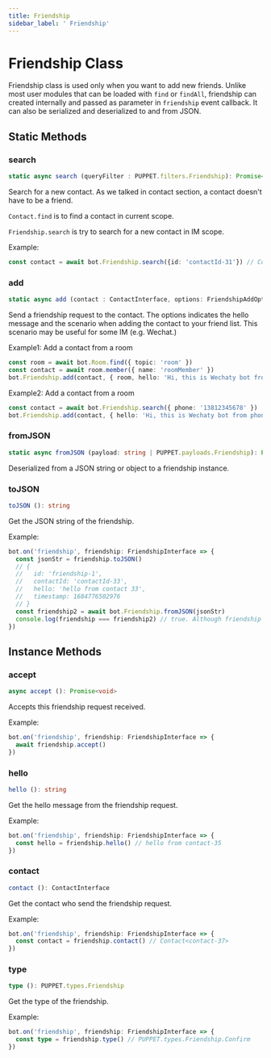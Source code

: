 ```yaml
---
title: Friendship
sidebar_label: ' Friendship'
---
```


# Friendship Class

Friendship class is used only when you want to add new friends. Unlike most user modules that can be loaded with ```find``` or ```findAll```, friendship can created internally and passed as parameter in ```friendship``` event callback. It can also be serialized and deserialized to and from JSON.

## Static Methods

### search

```ts
static async search (queryFilter : PUPPET.filters.Friendship): Promise<undefined | ContactInterface>
```

Search for a new contact. As we talked in contact section, a contact doesn't have to be a friend. 

```Contact.find``` is to find a contact in current scope.

```Friendship.search``` is try to search for a new contact in IM scope.

Example:

```ts
const contact = await bot.Friendship.search({id: 'contactId-31'}) // Contact<contact-31>
```

### add

```ts
static async add (contact : ContactInterface, options: FriendshipAddOptions): Promise<void>
```

Send a friendship request to the contact. The options indicates the hello message and the scenario when adding the contact to your friend list. This scenario may be useful for some IM (e.g. Wechat.)

Example1: Add a contact from a room

```ts
const room = await bot.Room.find({ topic: 'room' })
const contact = await room.member({ name: 'roomMember' })
bot.Friendship.add(contact, { room, hello: 'Hi, this is Wechaty bot from room.'})
```

Example2: Add a contact from a room

```ts
const contact = await bot.Friendship.search({ phone: '13812345678' })
bot.Friendship.add(contact, { hello: 'Hi, this is Wechaty bot from phone search.'})
```

### fromJSON

```ts
static async fromJSON (payload: string | PUPPET.payloads.Friendship): Promise<FriendshipInterface>
```

Deserialized from a JSON string or object to a friendship instance.

### toJSON

```ts
toJSON (): string
```

Get the JSON string of the friendship.


Example: 

```ts
bot.on('friendship', friendship: FriendshipInterface => {
  const jsonStr = friendship.toJSON()
  // {
  //   id: 'friendship-1',
  //   contactId: 'contactId-33',
  //   hello: 'hello from contact 33',
  //   timestamp: 1684776502976
  // }
  const friendship2 = await bot.Friendship.fromJSON(jsonStr)
  console.log(friendship === friendship2) // true. Although friendship interfaces are objects, they are loaded from a pool by wechaty. So two friendship instance with the same id will be the same object.
})
```

## Instance Methods

### accept

```ts
async accept (): Promise<void>
```

Accepts this friendship request received.


Example: 

```ts
bot.on('friendship', friendship: FriendshipInterface => {
  await friendship.accept()
})
```

### hello

```ts
hello (): string
```

Get the hello message from the friendship request.

Example: 

```ts
bot.on('friendship', friendship: FriendshipInterface => {
  const hello = friendship.hello() // hello from contact-35
})
```

### contact

```ts
contact (): ContactInterface
```

Get the contact who send the friendship request.

Example: 

```ts
bot.on('friendship', friendship: FriendshipInterface => {
  const contact = friendship.contact() // Contact<contact-37>
})
```

### type

```ts
type (): PUPPET.types.Friendship
```

Get the type of the friendship.

Example: 

```ts
bot.on('friendship', friendship: FriendshipInterface => {
  const type = friendship.type() // PUPPET.types.Friendship.Confirm
})
```


